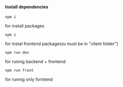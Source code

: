 #### Install dependencies

```
npm i

```

for install packages

```
npm i
```

for instal frontend packages(u must be in "client folder")

```
npm run dev
```

for runnig backend + frontend

```
npm run front
```

for runnig only forntend

